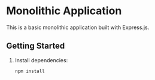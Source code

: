 # Monolithic Application

This is a basic monolithic application built with Express.js.

## Getting Started

1. Install dependencies:
    ```bash
    npm install
    ```
